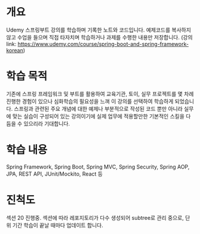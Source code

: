 # 개요
Udemy 스프링부트 강의를 학습하며 기록한 노트와 코드입니다. 예제코드를 복사하지 않고 수업을 들으며 직접 타자치며 학습하거나 과제를 수행한 내용만 저장합니다. (강의 link: https://www.udemy.com/course/spring-boot-and-spring-framework-korean)

# 학습 목적
기존에 스프링 프레임워크 및 부트를 활용하여 교육기관, 토이, 실무 프로젝트를 몇 차례 진행한 경험이 있으나 심화학습의 필요성을 느껴 이 강의를 선택하여 학습하게 되었습니다.
스프링과 관련된 주요 개념에 대한 예제나 부분적으로 작성된 코드 뿐만 아니라 실무에 맞는 실습이 구성되어 있는 강의이기에 실제 업무에 적용할만한 기본적인 스킬을 다듬을 수 있으리라 기대합니다.

# 학습 내용
Spring Framework, Spring Boot, Spring MVC, Spring Security, Spring AOP, JPA, REST API, JUnit/Mockito, React 등

# 진척도
섹션 20 진행중. 섹션에 따라 레포지토리가 다수 생성되어 subtree로 관리 중으로, 단위 기간 학습이 끝날 때마다 업데이트 합니다.

